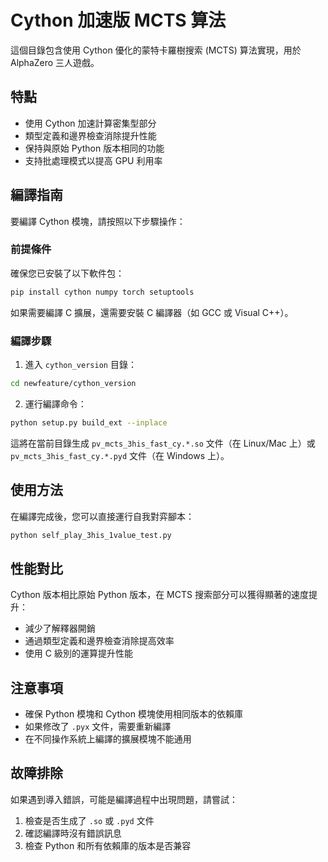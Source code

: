# Cython 加速版 MCTS 算法

這個目錄包含使用 Cython 優化的蒙特卡羅樹搜索 (MCTS) 算法實現，用於 AlphaZero 三人遊戲。

## 特點

- 使用 Cython 加速計算密集型部分
- 類型定義和邊界檢查消除提升性能
- 保持與原始 Python 版本相同的功能
- 支持批處理模式以提高 GPU 利用率

## 編譯指南

要編譯 Cython 模塊，請按照以下步驟操作：

### 前提條件

確保您已安裝了以下軟件包：

```bash
pip install cython numpy torch setuptools
```

如果需要編譯 C 擴展，還需要安裝 C 編譯器（如 GCC 或 Visual C++）。

### 編譯步驟

1. 進入 `cython_version` 目錄：

```bash
cd newfeature/cython_version
```

2. 運行編譯命令：

```bash
python setup.py build_ext --inplace
```

這將在當前目錄生成 `pv_mcts_3his_fast_cy.*.so` 文件（在 Linux/Mac 上）或 `pv_mcts_3his_fast_cy.*.pyd` 文件（在 Windows 上）。

## 使用方法

在編譯完成後，您可以直接運行自我對弈腳本：

```bash
python self_play_3his_1value_test.py
```

## 性能對比

Cython 版本相比原始 Python 版本，在 MCTS 搜索部分可以獲得顯著的速度提升：

- 減少了解釋器開銷
- 通過類型定義和邊界檢查消除提高效率
- 使用 C 級別的運算提升性能

## 注意事項

- 確保 Python 模塊和 Cython 模塊使用相同版本的依賴庫
- 如果修改了 `.pyx` 文件，需要重新編譯
- 在不同操作系統上編譯的擴展模塊不能通用

## 故障排除

如果遇到導入錯誤，可能是編譯過程中出現問題，請嘗試：

1. 檢查是否生成了 `.so` 或 `.pyd` 文件
2. 確認編譯時沒有錯誤訊息
3. 檢查 Python 和所有依賴庫的版本是否兼容 